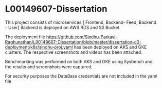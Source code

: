 # L00149607-Dissertation

This project consists of microservices [ Frontend, Backend- Feed, Backend - User]
Backend is deployed on AWS RDS and S3 Bucket

The deployment file https://github.com/Sindhu-Parkavi-Raghunathan/L00149607-Dissertation/blob/master/dissertation-c3-deployment/k8s/sindhu-proj.yaml has been deployed on AKS and GKE clusters. The respective screenshots and videos has been attached.

Benchmarking was performed on both AKS and GKE using Sysbench and the results and screenshots were captured.

For security purposes the DataBase credentials are not included in the yaml file
